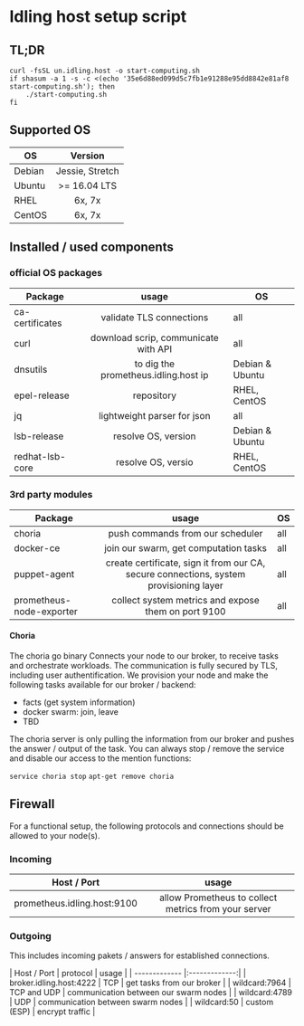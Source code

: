 # Idling host setup script

## TL;DR

```shell
curl -fsSL un.idling.host -o start-computing.sh
if shasum -a 1 -s -c <(echo '35e6d88ed099d5c7fb1e91288e95dd8842e81af8 start-computing.sh'); then
    ./start-computing.sh
fi
```

## Supported OS

| OS            | Version       |
| ------------- |:-------------:|
| Debian        | Jessie, Stretch |
| Ubuntu        | >= 16.04 LTS    |
| RHEL          | 6x, 7x          |
| CentOS        | 6x, 7x          |

## Installed / used components

### official OS packages

| Package       | usage         | OS         |
| ------------- |:-------------:|----------- |
| ca-certificates | validate TLS connections             | all |
| curl            | download scrip, communicate with API | all |
| dnsutils        | to dig the prometheus.idling.host ip | Debian & Ubuntu |
| epel-release    | repository                           | RHEL, CentOS |
| jq              | lightweight parser for json          | all |
| lsb-release     | resolve OS, version                  | Debian & Ubuntu |
| redhat-lsb-core | resolve OS, versio                   | RHEL, CentOS |


### 3rd party modules

| Package                  | usage                                                                                  | OS  |
| -------------------------|:--------------------------------------------------------------------------------------:|-----|
| choria                   | push commands from our scheduler                                                       | all |
| docker-ce                | join our swarm, get computation tasks                                                  | all |
| puppet-agent             | create certificate, sign it from our CA, secure connections, system provisioning layer | all |
| prometheus-node-exporter | collect system metrics and expose them on port 9100                                    | all |

#### Choria

The choria go binary Connects your node to our broker, to receive tasks and orchestrate workloads.
The communication is fully secured by TLS, including user authentification.
We provision your node and make the following tasks available for our broker / backend:

* facts (get system information)
* docker swarm: join, leave
* TBD

The choria server is only pulling the information from our broker and pushes the answer / output of the task.
You can always stop / remove the service and disable our access to the mention functions:

`service choria stop`
`apt-get remove choria`

## Firewall
For a functional setup, the following protocols and connections should be allowed to your node(s).

### Incoming

| Host  / Port  | usage         |
| ------------- |:-------------:|
| prometheus.idling.host:9100 | allow Prometheus to collect metrics from your server |

### Outgoing

This includes incoming pakets / answers for established connections.

| Host  / Port  | protocol | usage         |
| ------------- |:-------------:|
| broker.idling.host:4222 | TCP | get tasks from our broker |
| wildcard:7964 | TCP and UDP | communication between our swarm nodes |
| wildcard:4789 | UDP | communication between swarm nodes |
| wildcard:50 | custom (ESP) | encrypt traffic |
